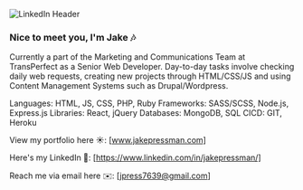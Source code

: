 ![LinkedIn Header](https://media.licdn.com/dms/image/v2/D4E16AQEv4YMKPYfgyA/profile-displaybackgroundimage-shrink_350_1400/profile-displaybackgroundimage-shrink_350_1400/0/1696867048170?e=1735776000&v=beta&t=-5yB6aACM9DaLiafK-Ll891aviQeflIvtNTf0_8amSM)

### Nice to meet you, I'm Jake 🎶

Currently a part of the Marketing and Communications Team at TransPerfect as a Senior Web Developer. Day-to-day tasks involve checking daily web requests, creating new projects through HTML/CSS/JS and using Content Management Systems such as Drupal/Wordpress.

Languages: HTML, JS, CSS, PHP, Ruby
Frameworks:  SASS/SCSS, Node.js,  Express.js
Libraries: React, jQuery
Databases: MongoDB, SQL
CICD: GIT, Heroku

View my portfolio here ☀️: [www.jakepressman.com] 

Here's my LinkedIn 📍: [https://www.linkedin.com/in/jakepressman/]

Reach me via email here ✉️: [jpress7639@gmail.com]


